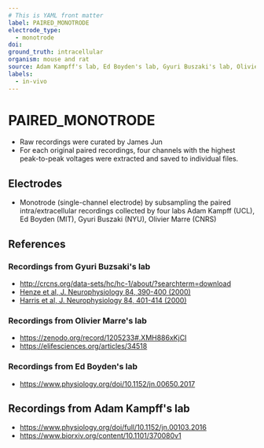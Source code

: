 ```yaml
---
# This is YAML front matter
label: PAIRED_MONOTRODE
electrode_type:
  - monotrode
doi: 
ground_truth: intracellular
organism: mouse and rat
source: Adam Kampff's lab, Ed Boyden's lab, Gyuri Buszaki's lab, Olivier Marre's lab
labels:
  - in-vivo
---
```


# PAIRED_MONOTRODE
- Raw recordings were curated by James Jun
- For each original paired recordings, four channels with the highest peak-to-peak voltages were extracted and saved to individual files.

## Electrodes
- Monotrode (single-channel electrode) by subsampling the paired intra/extracellular recordings collected by four labs
  Adam Kampff (UCL), Ed Boyden (MIT), Gyuri Buszaki (NYU), Olivier Marre (CNRS)

## References
### Recordings from Gyuri Buzsaki's lab
- http://crcns.org/data-sets/hc/hc-1/about/?searchterm=download
- [Henze et al, J. Neurophysiology 84, 390-400 (2000)](http://www.ncbi.nlm.nih.gov/pubmed/10899213)
- [Harris et al, J. Neurophysiology 84, 401-414 (2000)](http://www.ncbi.nlm.nih.gov/pubmed/10899214)

### Recordings from Olivier Marre's lab 
- https://zenodo.org/record/1205233#.XMH886xKjCI
- https://elifesciences.org/articles/34518

### Recordings from Ed Boyden's lab
- https://www.physiology.org/doi/10.1152/jn.00650.2017

## Recordings from Adam Kampff's lab
- https://www.physiology.org/doi/full/10.1152/jn.00103.2016
- https://www.biorxiv.org/content/10.1101/370080v1